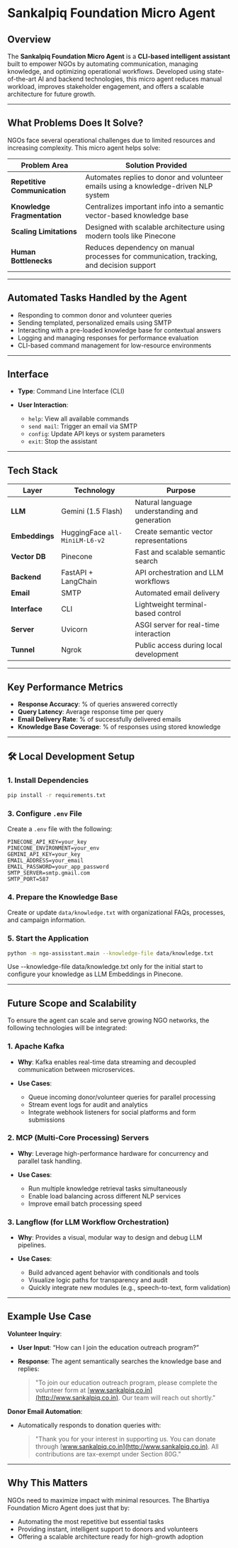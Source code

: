 # Sankalpiq Foundation Micro Agent

## Overview

The **Sankalpiq Foundation Micro Agent** is a **CLI-based intelligent assistant** built to empower NGOs by automating communication, managing knowledge, and optimizing operational workflows. Developed using state-of-the-art AI and backend technologies, this micro agent reduces manual workload, improves stakeholder engagement, and offers a scalable architecture for future growth.

---

## What Problems Does It Solve?

NGOs face several operational challenges due to limited resources and increasing complexity. This micro agent helps solve:

| Problem Area                 | Solution Provided                                                                        |
| ---------------------------- | ---------------------------------------------------------------------------------------- |
| **Repetitive Communication** | Automates replies to donor and volunteer emails using a knowledge-driven NLP system      |
| **Knowledge Fragmentation**  | Centralizes important info into a semantic vector-based knowledge base                   |
| **Scaling Limitations**      | Designed with scalable architecture using modern tools like Pinecone           |
| **Human Bottlenecks**        | Reduces dependency on manual processes for communication, tracking, and decision support |

---

## Automated Tasks Handled by the Agent

* Responding to common donor and volunteer queries
* Sending templated, personalized emails using SMTP
* Interacting with a pre-loaded knowledge base for contextual answers
* Logging and managing responses for performance evaluation
* CLI-based command management for low-resource environments

---

## Interface

* **Type**: Command Line Interface (CLI)
* **User Interaction**:

  * `help`: View all available commands
  * `send mail`: Trigger an email via SMTP
  * `config`: Update API keys or system parameters
  * `exit`: Stop the assistant

---

## Tech Stack

| Layer          | Technology                     | Purpose                                       |
| -------------- | ------------------------------ | --------------------------------------------- |
| **LLM**        | Gemini (1.5 Flash)             | Natural language understanding and generation |
| **Embeddings** | HuggingFace `all-MiniLM-L6-v2` | Create semantic vector representations        |
| **Vector DB**  | Pinecone                       | Fast and scalable semantic search             |
| **Backend**    | FastAPI + LangChain            | API orchestration and LLM workflows           |
| **Email**      | SMTP                           | Automated email delivery                      |
| **Interface**  | CLI                            | Lightweight terminal-based control            |
| **Server**     | Uvicorn                        | ASGI server for real-time interaction         |
| **Tunnel**     | Ngrok                          | Public access during local development        |

---

## Key Performance Metrics

* **Response Accuracy**: % of queries answered correctly
* **Query Latency**: Average response time per query
* **Email Delivery Rate**: % of successfully delivered emails
* **Knowledge Base Coverage**: % of responses using stored knowledge

---

## 🛠️ Local Development Setup

### 1. Install Dependencies

```bash
pip install -r requirements.txt
```

### 3. Configure `.env` File

Create a `.env` file with the following:

```
PINECONE_API_KEY=your_key
PINECONE_ENVIRONMENT=your_env
GEMINI_API_KEY=your_key
EMAIL_ADDRESS=your_email
EMAIL_PASSWORD=your_app_password
SMTP_SERVER=smtp.gmail.com
SMTP_PORT=587
```

### 4. Prepare the Knowledge Base

Create or update `data/knowledge.txt` with organizational FAQs, processes, and campaign information.

### 5. Start the Application

```bash
python -m ngo-assisstant.main --knowledge-file data/knowledge.txt
```
Use --knowledge-file data/knowledge.txt only for the initial start to configure your knowledge as LLM Embeddings in Pinecone.

---

## Future Scope and Scalability

To ensure the agent can scale and serve growing NGO networks, the following technologies will be integrated:

### **1. Apache Kafka**

* **Why**: Kafka enables real-time data streaming and decoupled communication between microservices.
* **Use Cases**:

  * Queue incoming donor/volunteer queries for parallel processing
  * Stream event logs for audit and analytics
  * Integrate webhook listeners for social platforms and form submissions

### **2. MCP (Multi-Core Processing) Servers**

* **Why**: Leverage high-performance hardware for concurrency and parallel task handling.
* **Use Cases**:

  * Run multiple knowledge retrieval tasks simultaneously
  * Enable load balancing across different NLP services
  * Improve email batch processing speed

### **3. Langflow (for LLM Workflow Orchestration)**

* **Why**: Provides a visual, modular way to design and debug LLM pipelines.
* **Use Cases**:

  * Build advanced agent behavior with conditionals and tools
  * Visualize logic paths for transparency and audit
  * Quickly integrate new modules (e.g., speech-to-text, form validation)

---

## Example Use Case

**Volunteer Inquiry**:

* **User Input**: “How can I join the education outreach program?”
* **Response**: The agent semantically searches the knowledge base and replies:

  > "To join our education outreach program, please complete the volunteer form at [www.sankalpiq.co.in](http://www.sankalpiq.co.in). Our team will reach out shortly."

**Donor Email Automation**:

* Automatically responds to donation queries with:

  > "Thank you for your interest in supporting us. You can donate through [www.sankalpiq.co.in](http://www.sankalpiq.co.in). All contributions are tax-exempt under Section 80G."

---

## Why This Matters

NGOs need to maximize impact with minimal resources. The Bhartiya Foundation Micro Agent does just that by:

* Automating the most repetitive but essential tasks
* Providing instant, intelligent support to donors and volunteers
* Offering a scalable architecture ready for high-growth adoption

